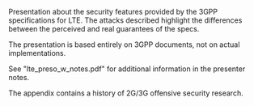 Presentation about the security features provided by the 3GPP specifications for LTE. The attacks described highlight the differences between the perceived and real guarantees of the specs.

The presentation is based entirely on 3GPP documents, not on actual implementations.

See "lte_preso_w_notes.pdf" for additional information in the presenter notes.

The appendix contains a history of 2G/3G offensive security research.
